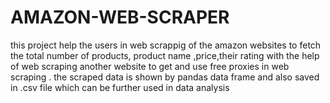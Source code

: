 # AMAZON-WEB-SCRAPER
this project help the users in web scrappig of the amazon websites to fetch the total number of products, product name ,price,their rating with the help of web scraping another website to get and use free proxies in web scraping . the scraped data is shown by pandas data frame and also saved in .csv file which can be further used in data analysis 
